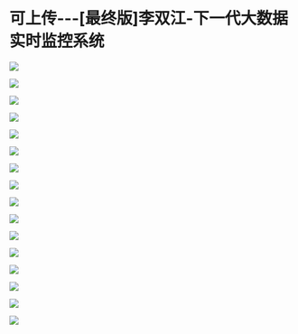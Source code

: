 # 可上传---[最终版]李双江-下一代大数据实时监控系统

![](https://raw.githubusercontent.com/hellojd2018/ms_document/master/Qcon/Qcon_shanghai_2018/images/093347926mUSPIQ/201905130933_4.png)


![](https://raw.githubusercontent.com/hellojd2018/ms_document/master/Qcon/Qcon_shanghai_2018/images/093347926mUSPIQ/201905130933_5.png)


![](https://raw.githubusercontent.com/hellojd2018/ms_document/master/Qcon/Qcon_shanghai_2018/images/093347926mUSPIQ/201905130933_6.png)


![](https://raw.githubusercontent.com/hellojd2018/ms_document/master/Qcon/Qcon_shanghai_2018/images/093347926mUSPIQ/201905130933_7.png)


![](https://raw.githubusercontent.com/hellojd2018/ms_document/master/Qcon/Qcon_shanghai_2018/images/093347926mUSPIQ/201905130933_8.png)


![](https://raw.githubusercontent.com/hellojd2018/ms_document/master/Qcon/Qcon_shanghai_2018/images/093347926mUSPIQ/201905130933_9.png)


![](https://raw.githubusercontent.com/hellojd2018/ms_document/master/Qcon/Qcon_shanghai_2018/images/093347926mUSPIQ/201905130933_10.png)


![](https://raw.githubusercontent.com/hellojd2018/ms_document/master/Qcon/Qcon_shanghai_2018/images/093347926mUSPIQ/201905130933_11.png)


![](https://raw.githubusercontent.com/hellojd2018/ms_document/master/Qcon/Qcon_shanghai_2018/images/093347926mUSPIQ/201905130933_12.png)


![](https://raw.githubusercontent.com/hellojd2018/ms_document/master/Qcon/Qcon_shanghai_2018/images/093347926mUSPIQ/201905130933_13.png)


![](https://raw.githubusercontent.com/hellojd2018/ms_document/master/Qcon/Qcon_shanghai_2018/images/093347926mUSPIQ/201905130933_14.png)


![](https://raw.githubusercontent.com/hellojd2018/ms_document/master/Qcon/Qcon_shanghai_2018/images/093347926mUSPIQ/201905130933_15.png)


![](https://raw.githubusercontent.com/hellojd2018/ms_document/master/Qcon/Qcon_shanghai_2018/images/093347926mUSPIQ/201905130933_16.png)


![](https://raw.githubusercontent.com/hellojd2018/ms_document/master/Qcon/Qcon_shanghai_2018/images/093347926mUSPIQ/201905130933_17.png)


![](https://raw.githubusercontent.com/hellojd2018/ms_document/master/Qcon/Qcon_shanghai_2018/images/093347926mUSPIQ/201905130933_18.png)


![](https://raw.githubusercontent.com/hellojd2018/ms_document/master/Qcon/Qcon_shanghai_2018/images/093347926mUSPIQ/201905130933_19.png)



